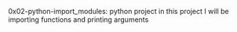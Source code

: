 0x02-python-import_modules: python project 
in this project I will be importing functions and  printing arguments 
